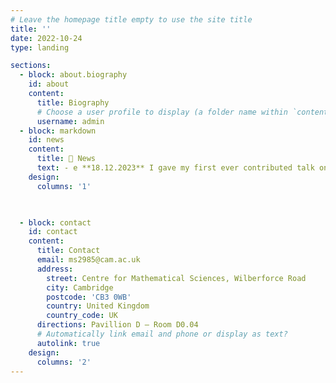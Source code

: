 ```yaml
---
# Leave the homepage title empty to use the site title
title: ''
date: 2022-10-24
type: landing

sections:
  - block: about.biography
    id: about
    content:
      title: Biography
      # Choose a user profile to display (a folder name within `content/authors/`)
      username: admin
  - block: markdown
    id: news 
    content: 
      title: 📣 News
      text: - e **18.12.2023** I gave my first ever contributed talk on my master's thesis "A Latent Causal Inference Framework for Ordinal Variables" at the [2023 IMS International Conference on Statistics and Data Science (ICSDS)](https://sites.google.com/view/icsds2023) in Lisbon. 
    design:
      columns: '1'
        


  - block: contact
    id: contact
    content:
      title: Contact
      email: ms2985@cam.ac.uk
      address:
        street: Centre for Mathematical Sciences, Wilberforce Road
        city: Cambridge
        postcode: 'CB3 0WB'
        country: United Kingdom
        country_code: UK
      directions: Pavillion D – Room D0.04
      # Automatically link email and phone or display as text?
      autolink: true
    design:
      columns: '2'
---
```

